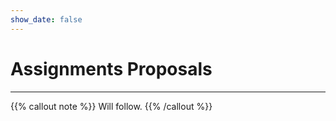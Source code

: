 ```yaml
---
show_date: false
---
```

Assignments Proposals
======
***

{{% callout note %}}
Will follow.
{{% /callout %}}